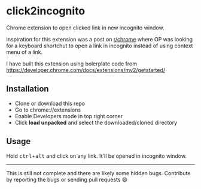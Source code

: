 # click2incognito

Chrome extension to open clicked link in new incognito window.

Inspiration for this extension was a post on [r/chrome](https://reddit.com/r/chrome) where OP was looking for a keyboard shortchut to open a link in incognito instead of using context menu of a link.

I have built this extension using bolerplate code from https://developer.chrome.com/docs/extensions/mv2/getstarted/

## Installation
- Clone or download this repo
- Go to chrome://extensions
- Enable Developers mode in top right corner
- Click **load unpacked** and select the downloaded/cloned directory

## Usage
Hold <kbd>ctrl</kbd>+<kbd>alt</kbd> and click on any link. It'll be opened in incognito window.

---

This is still not complete and there are likely some hidden bugs. Contribute by reporting the bugs or sending pull requests :smile: 
